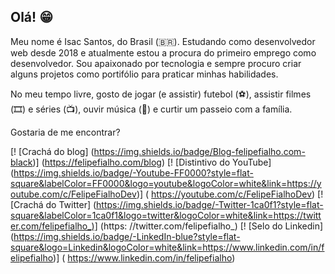 ## Olá! 😁

Meu nome é Isac Santos, do Brasil (🇧🇷). Estudando como desenvolvedor web desde 2018 e atualmente estou a procura do primeiro emprego como desenvolvedor.
Sou apaixonado por tecnologia e sempre procuro criar alguns projetos como portifólio para praticar minhas habilidades.

No meu tempo livre, gosto de jogar (e assistir) futebol (⚽️), assistir filmes (🎞️) e séries (📺), ouvir música (🎵) e curtir um passeio com a família.

Gostaria de me encontrar?

[! [Crachá do blog] (https://img.shields.io/badge/Blog-felipefialho.com-black)] (https://felipefialho.com/blog)
[! [Distintivo do YouTube] (https://img.shields.io/badge/-Youtube-FF0000?style=flat-square&labelColor=FF0000&logo=youtube&logoColor=white&link=https://youtube.com/c/FelipeFialhoDev)] ( https://youtube.com/c/FelipeFialhoDev)
[! [Crachá do Twitter] (https://img.shields.io/badge/-Twitter-1ca0f1?style=flat-square&labelColor=1ca0f1&logo=twitter&logoColor=white&link=https://twitter.com/felipefialho_)] (https: //twitter.com/felipefialho_)
[! [Selo do Linkedin] (https://img.shields.io/badge/-LinkedIn-blue?style=flat-square&logo=Linkedin&logoColor=white&link=https://www.linkedin.com/in/felipefialho)] ( https://www.linkedin.com/in/felipefialho)
